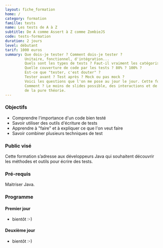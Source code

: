 ```yaml
---
layout: fiche_formation
home: /
category: formation
famille: tests
name: Les tests de A à Z
subtitle: De A comme Assert à Z comme ZombieJS
code: tests-formation
duration: 2 jours
level: débutant
tarif: 1000 euros
summary: Que dois-je tester ? Comment dois-je tester ?
         Unitaire, fonctionnel, d'intégration...
         Quels sont les types de tests ? Faut-il vraiment les catégoriser ?
         Quelle couverture de code par les tests ? 80% ? 100% ?
         Est-ce que "tester, c'est douter" ?
         Tester avant ? Test après ? Mock ou pas mock ?
         Voici les questions que l'on me pose au jour le jour. Cette formation tente d'y répondre.
         Comment ? Le moins de slides possible, des interactions et de l'action plutôt que
         de la pure théorie.
---
```


### Objectifs

 + Comprendre l'importance d'un code bien testé
 + Savoir utiliser des outils d'écriture de tests
 + Apprendre à "faire" et à expliquer ce que l'on veut faire
 + Savoir combiner plusieurs techniques de test

### Public visé

Cette formation s’adresse aux développeurs Java qui souhaitent découvrir les méthodes et outils pour écrire des tests.

### Pré-requis

Maitriser Java.

### Programme

#### Premier jour

 + bientôt :-)

#### Deuxième jour

 + bientôt :-)
